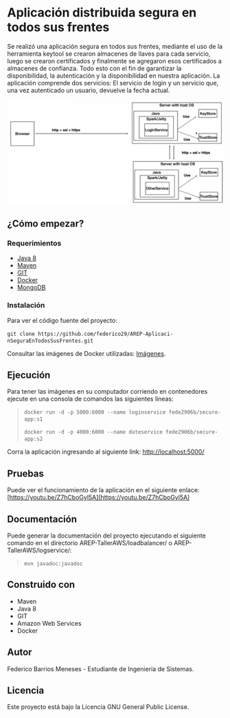 # Aplicación distribuida segura en todos sus frentes
Se realizó una aplicación segura en todos sus frentes, mediante el uso de la herramienta keytool se crearon almacenes de llaves para cada servicio, luego se crearon certificados y finalmente se agregaron esos certificados a almacenes de confianza. 
Todo esto con el fin de garantizar la disponibilidad, la autenticación y la disponibilidad en nuestra aplicación. La aplicación comprende dos servicios: El servicio de login y un servicio que, una vez autenticado un usuario, devuelve la fecha actual. 

![](img/enunciado.png)

## ¿Cómo empezar?
### Requerimientos

- [Java 8](https://www.java.com/es/)
- [Maven](https://maven.apache.org/download.cgi)
- [GIT](https://git-scm.com/downloads)
- [Docker](https://docs.docker.com/desktop/)
- [MongoDB](https://docs.docker.com/desktop/)
  
### Instalación

Para ver el código fuente del proyecto:
```
git clone https://github.com/federico29/AREP-Aplicaci-nSeguraEnTodosSusFrentes.git
```

Consultar las imágenes de Docker utilizadas: [Imágenes](https://hub.docker.com/repository/docker/fede2906b/secure-app).

## Ejecución
Para tener las imágenes en su computador corriendo en contenedores ejecute en una consola de comandos las siguientes líneas:
>```
>docker run -d -p 5000:6000 --name loginservice fede2906b/secure-app:s1
>```
>```
>docker run -d -p 4000:6000 --name dateservice fede2906b/secure-app:s2
>```

Corra la aplicación ingresando al siguiente link: [http://localhost:5000/](http://localhost:5000/)

## Pruebas
Puede ver el funcionamiento de la aplicación en el siguiente enlace: [https://youtu.be/Z7hCboGyl5A](https://youtu.be/Z7hCboGyl5A)

## Documentación
Puede generar la documentación del proyecto ejecutando el siguiente comando en el directorio AREP-TallerAWS/loadbalancer/ o AREP-TallerAWS/logservice/:
> ```
> mvn javadoc:javadoc
> ```

## Construido con
- Maven
- Java 8
- GIT
- Amazon Web Services
- Docker

## Autor
Federico Barrios Meneses - Estudiante de Ingeniería de Sistemas.

## Licencia
Este proyecto está bajo la Licencia GNU General Public License.
